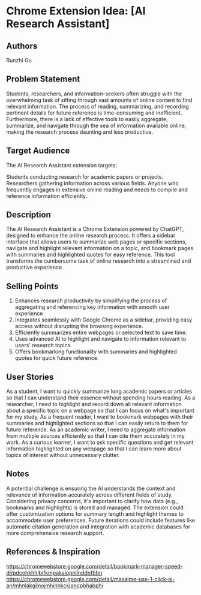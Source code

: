 # Chrome Extension Idea: [AI Research Assistant]

## Authors

Runzhi Gu

## Problem Statement

Students, researchers, and information-seekers often struggle with the overwhelming task of sifting through vast amounts of online content to find relevant information. The process of reading, summarizing, and recording pertinent details for future reference is time-consuming and inefficient. Furthermore, there is a lack of effective tools to easily aggregate, summarize, and navigate through the sea of information available online, making the research process daunting and less productive.


## Target Audience

The AI Research Assistant extension targets:

Students conducting research for academic papers or projects.
Researchers gathering information across various fields.
Anyone who frequently engages in extensive online reading and needs to compile and reference information efficiently.

## Description

The AI Research Assistant is a Chrome Extension powered by ChatGPT, designed to enhance the online research process. It offers a sidebar interface that allows users to summarize web pages or specific sections, navigate and highlight relevant information on a topic, and bookmark pages with summaries and highlighted quotes for easy reference. This tool transforms the cumbersome task of online research into a streamlined and productive experience.

## Selling Points

1. Enhances research productivity by simplifying the process of aggregating and referencing key information with smooth user experience
2. Integrates seamlessly with Google Chrome as a sidebar, providing easy access without disrupting the browsing experience.
3. Efficiently summarizes entire webpages or selected text to save time.
4. Uses advanced AI to highlight and navigate to information relevant to users' research topics.    
5. Offers bookmarking functionality with summaries and highlighted quotes for quick future reference.

## User Stories

As a student, I want to quickly summarize long academic papers or articles so that I can understand their essence without spending hours reading.
As a researcher, I need to highlight and record down all relevant information about a specific topic on a webpage so that I can focus on what's important for my study.
As a frequent reader, I want to bookmark webpages with their summaries and highlighted sections so that I can easily return to them for future reference.
As an academic writer, I need to aggregate information from multiple sources efficiently so that I can cite them accurately in my work.
As a curious learner, I want to ask specific questions and get relevant information highlighted on any webpage so that I can learn more about topics of interest without unnecessary clutter.

## Notes

A potential challenge is ensuring the AI understands the context and relevance of information accurately across different fields of study.
Considering privacy concerns, it's important to clarify how data (e.g., bookmarks and highlights) is stored and managed.
The extension could offer customization options for summary length and highlight themes to accommodate user preferences.
Future iterations could include features like automatic citation generation and integration with academic databases for more comprehensive research support.

## References & Inspiration

https://chromewebstore.google.com/detail/bookmark-manager-speed-di/pdcohkhhjbifkmpakaiopnllnddofbbn
https://chromewebstore.google.com/detail/maxaime-use-1-click-ai-an/mhnlakgilnojmhinhkckjpncpbhabphi


